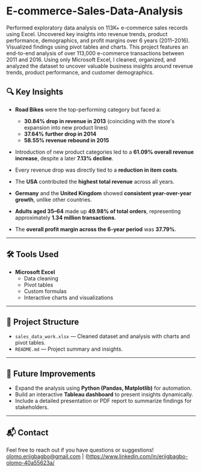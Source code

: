 # E-commerce-Sales-Data-Analysis
Performed exploratory data analysis on 113K+ e-commerce sales records using Excel. Uncovered key insights into revenue trends, product performance, demographics, and profit margins over 6 years (2011–2016). Visualized findings using pivot tables and charts.
This project features an end-to-end analysis of over 113,000 e-commerce transactions between 2011 and 2016. Using only Microsoft Excel, I cleaned, organized, and analyzed the dataset to uncover valuable business insights around revenue trends, product performance, and customer demographics.

## 🔍 Key Insights

- **Road Bikes** were the top-performing category but faced a:
  - **30.84% drop in revenue in 2013** (coinciding with the store's expansion into new product lines)
  - **37.64% further drop in 2014**
  - **58.55% revenue rebound in 2015**
  
- Introduction of new product categories led to a **61.09% overall revenue increase**, despite a later **7.13% decline**.
- Every revenue drop was directly tied to a **reduction in item costs**.
- The **USA** contributed the **highest total revenue** across all years.
- **Germany** and the **United Kingdom** showed **consistent year-over-year growth**, unlike other countries.
- **Adults aged 35–64** made up **49.98% of total orders**, representing approximately **1.34 million transactions**.
- The **overall profit margin across the 6-year period** was **37.79%**.

---

## 🛠 Tools Used

- **Microsoft Excel**  
  - Data cleaning  
  - Pivot tables  
  - Custom formulas  
  - Interactive charts and visualizations

---

## 📁 Project Structure

- `sales_data_work.xlsx` — Cleaned dataset and analysis with charts and pivot tables.
- `README.md` — Project summary and insights.

---

## 📌 Future Improvements

- Expand the analysis using **Python (Pandas, Matplotlib)** for automation.
- Build an interactive **Tableau dashboard** to present insights dynamically.
- Include a detailed presentation or PDF report to summarize findings for stakeholders.

---

## 📬 Contact

Feel free to reach out if you have questions or suggestions!  
olomo.eriigbagbo@gmail.com | (https://www.linkedin.com/in/eriigbagbo-olomo-40a55623a/
